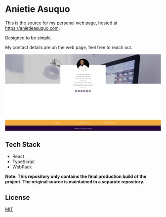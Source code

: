 # Anietie Asuquo

This is the source for my personal web page, hosted at <https://anietieasuquo.com>.

Designed to be simple.

My contact details are on the web page, feel free to reach out.

![Preview](/static/media/preview.png "Preview")

## Tech Stack
- React
- TypeScript
- WebPack

**Note: This repository only contains the final production build of the project. The original source is maintained in a separate repository.**

## License

[MIT](https://choosealicense.com/licenses/mit/)
